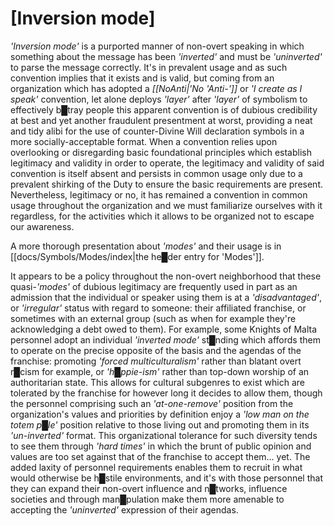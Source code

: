 # [Inversion mode]


*'Inversion mode'* is a purported manner of non-overt speaking in which something about the message has been *'inverted'* and must be *'uninverted'* to parse the message correctly.  It's in prevalent usage and as such convention implies that it exists and is valid, but coming from an organization which has adopted a *[[NoAnti|'No 'Anti-']]* or *'I create as I speak'* convention, let alone deploys *'layer'* after *'layer'* of symbolism to effectively b█tray people this apparent convention is of dubious credibility at best and yet another fraudulent presentment at worst, providing a neat and tidy alibi for the use of counter-Divine Will declaration symbols in a more socially-acceptable format.  When a convention relies upon overlooking or disregarding basic foundational principles which establish legitimacy and validity in order to operate, the legitimacy and validity of said convention is itself absent and persists in common usage only due to a prevalent shirking of the Duty to ensure the basic requirements are present.  Nevertheless, legitimacy or no, it has remained a convention in common usage throughout the organization and we must familiarize ourselves with it regardless, for the activities which it allows to be organized not to escape our awareness.

A more thorough presentation about *'modes'* and their usage is in [[docs/Symbols/Modes/index|the he█der entry for 'Modes']].

It appears to be a policy throughout the non-overt neighborhood that these quasi-*'modes'* of dubious legitimacy are frequently used in part as an admission that the individual or speaker using them is at a *'disadvantaged'*, or *'irregular'* status with regard to someone: their affiliated franchise, or sometimes with an external group (such as when for example they're acknowledging a debt owed to them).  For example, some Knights of Malta personnel adopt an individual *'inverted mode'* st█nding which affords them to operate on the precise opposite of the basis and the agendas of the franchise: promoting *'forced multiculturalism'* rather than blatant overt r█cism for example, or *'h█ppie-ism'* rather than top-down worship of an authoritarian state.  This allows for cultural subgenres to exist which are tolerated by the franchise for however long it decides to allow them, though the personnel comprising such an *'at-one-remove'* position from the organization's values and priorities by definition enjoy a *'low man on the totem p█le'* position relative to those living out and promoting them in its *'un-inverted'* format.  This organizational tolerance for such diversity tends to see them through *'hard times'* in which the brunt of public opinion and values are too set against that of the franchise to accept them... yet.  The added laxity of personnel requirements enables them to recruit in what would otherwise be h█stile environments, and it's with those personnel that they can expand their non-overt influence and n█tworks, influence societies and through man█pulation make them more amenable to accepting the *'uninverted'* expression of their agendas.